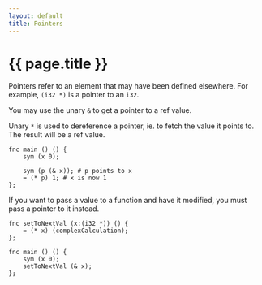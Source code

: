 ```yaml
---
layout: default
title: Pointers
---
```

# {{ page.title }}

Pointers refer to an element that may have been defined elsewhere. For example, `(i32 *)` is a pointer to an `i32`.

You may use the unary `&` to get a pointer to a ref value.

Unary `*` is used to dereference a pointer, ie. to fetch the value it points to. The result will be a ref value.

```
fnc main () () {
    sym (x 0);

    sym (p (& x)); # p points to x
    = (* p) 1; # x is now 1
};
```

If you want to pass a value to a function and have it modified, you must pass a pointer to it instead.

```
fnc setToNextVal (x:(i32 *)) () {
    = (* x) (complexCalculation);
};

fnc main () () {
    sym (x 0);
    setToNextVal (& x);
};
```